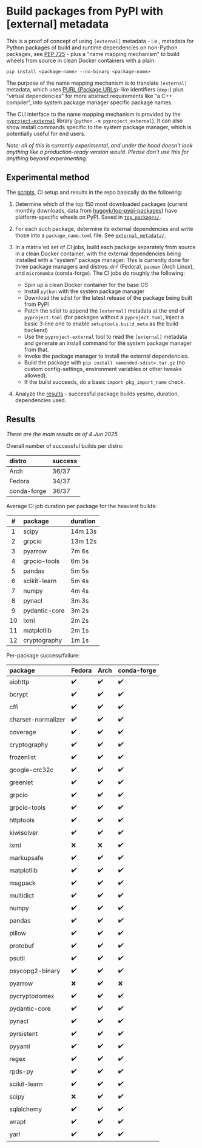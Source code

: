 # Build packages from PyPI with [external] metadata

This is a proof of concept of using `[external]` metadata - i.e., metadata for
Python packages of build and runtime dependencies on non-Python packages, see
[PEP 725](https://peps.python.org/pep-0725/) - plus a "name mapping mechanism"
to build wheels from source in clean Docker containers with a plain:
```
pip install <package-name> --no-binary <package-name>
```

The purpose of the name mapping mechanism is to translate `[external]` metadata,
which uses [PURL (Package URLs)](https://github.com/package-url/purl-spec)-like
identifiers (`dep:`) plus "virtual dependencies" for more abstract requirements like "a
C++ compiler", into system package manager specific package names.

The CLI interface to the name mapping mechanism is provided by the [`pyproject-external`][1]
library (`python -m pyproject_external`). It can also show install commands specific
to the system package manager, which is potentially useful for end users.

*Note: all of this is currently experimental, and under the hood doesn't look
anything like a production-ready version would. Please don't use this for
anything beyond experimenting.*


## Experimental method

The [scripts](scripts/), CI setup and results in the repo basically do the following:

1. Determine which of the top 150 most downloaded packages (current monthly
   downloads, data from
   [hugovk/top-pypi-packages](https://github.com/hugovk/top-pypi-packages))
   have platform-specific wheels on PyPI. Saved in [`top_packages/`](top_packages/).
2. For each such package, determine its external dependencies and write those
   into a `package_name.toml` file. See [`external_metadata/`](external_metadata/).
3. In a matrix'ed set of CI jobs, build each package separately from source in
   a clean Docker container, with the external dependencies being installed
   with a "system" package manager. This is currently done for three package
   managers and distros: `dnf` (Fedora), `pacman` (Arch Linux), and
   `micromamba` (conda-forge). The CI jobs do roughly the following:

   - Spin up a clean Docker container for the base OS
   - Install `python` with the system package manager
   - Download the sdist for the latest release of the package being built from PyPI
   - Patch the sdist to append the `[external]` metadata at the end of
     `pyproject.toml` (for packages without a `pyproject.toml`, inject a basic
     3-line one to enable `setuptools.build_meta` as the build backend)
   - Use the `pyproject-external` tool to read the `[external]` metadata and generate an
     install command for the system package manager from that.
   - Invoke the package manager to install the external dependencies.
   - Build the package with `pip install <amended-sdist>.tar.gz` (no custom
     config-settings, environment variables or other tweaks allowed).
   - If the build succeeds, do a basic `import pkg_import_name` check.

4. Analyze the [results](results/) - successful package builds yes/no, duration,
   dependencies used.


## Results

*These are the main results as of 4 Jun 2025.*

Overall number of successful builds per distro:

| distro      | success   |
|:------------|:----------|
| Arch        | 36/37     |
| Fedora      | 34/37     |
| conda-forge | 36/37     |


Average CI job duration per package for the heaviest builds:

| #  | package       | duration   |
|:--:|:--------------|:-----------|
| 1  | scipy         | 14m 13s    |
| 2  | grpcio        | 13m 12s    |
| 3  | pyarrow       | 7m 6s      |
| 4  | grpcio-tools  | 6m 5s      |
| 5  | pandas        | 5m 5s      |
| 6  | scikit-learn  | 5m 4s      |
| 7  | numpy         | 4m 4s      |
| 8  | pynacl        | 3m 3s      |
| 9  | pydantic-core | 3m 2s      |
| 10 | lxml          | 2m 2s      |
| 11 | matplotlib    | 2m 1s      |
| 12 | cryptography  | 1m 1s      |


Per-package success/failure:

| package            | Fedora             | Arch               | conda-forge        |
|:-------------------|:-------------------|:-------------------|:-------------------|
| aiohttp            | :heavy_check_mark: | :heavy_check_mark: | :heavy_check_mark: |
| bcrypt             | :heavy_check_mark: | :heavy_check_mark: | :heavy_check_mark: |
| cffi               | :heavy_check_mark: | :heavy_check_mark: | :heavy_check_mark: |
| charset-normalizer | :heavy_check_mark: | :heavy_check_mark: | :heavy_check_mark: |
| coverage           | :heavy_check_mark: | :heavy_check_mark: | :heavy_check_mark: |
| cryptography       | :heavy_check_mark: | :heavy_check_mark: | :heavy_check_mark: |
| frozenlist         | :heavy_check_mark: | :heavy_check_mark: | :heavy_check_mark: |
| google-crc32c      | :heavy_check_mark: | :heavy_check_mark: | :heavy_check_mark: |
| greenlet           | :heavy_check_mark: | :heavy_check_mark: | :heavy_check_mark: |
| grpcio             | :heavy_check_mark: | :heavy_check_mark: | :heavy_check_mark: |
| grpcio-tools       | :heavy_check_mark: | :heavy_check_mark: | :heavy_check_mark: |
| httptools          | :heavy_check_mark: | :heavy_check_mark: | :heavy_check_mark: |
| kiwisolver         | :heavy_check_mark: | :heavy_check_mark: | :heavy_check_mark: |
| lxml               | :x:                | :x:                | :heavy_check_mark: |
| markupsafe         | :heavy_check_mark: | :heavy_check_mark: | :heavy_check_mark: |
| matplotlib         | :heavy_check_mark: | :heavy_check_mark: | :heavy_check_mark: |
| msgpack            | :heavy_check_mark: | :heavy_check_mark: | :heavy_check_mark: |
| multidict          | :heavy_check_mark: | :heavy_check_mark: | :heavy_check_mark: |
| numpy              | :heavy_check_mark: | :heavy_check_mark: | :heavy_check_mark: |
| pandas             | :heavy_check_mark: | :heavy_check_mark: | :heavy_check_mark: |
| pillow             | :heavy_check_mark: | :heavy_check_mark: | :heavy_check_mark: |
| protobuf           | :heavy_check_mark: | :heavy_check_mark: | :heavy_check_mark: |
| psutil             | :heavy_check_mark: | :heavy_check_mark: | :heavy_check_mark: |
| psycopg2-binary    | :heavy_check_mark: | :heavy_check_mark: | :heavy_check_mark: |
| pyarrow            | :x:                | :heavy_check_mark: | :x:                |
| pycryptodomex      | :heavy_check_mark: | :heavy_check_mark: | :heavy_check_mark: |
| pydantic-core      | :heavy_check_mark: | :heavy_check_mark: | :heavy_check_mark: |
| pynacl             | :heavy_check_mark: | :heavy_check_mark: | :heavy_check_mark: |
| pyrsistent         | :heavy_check_mark: | :heavy_check_mark: | :heavy_check_mark: |
| pyyaml             | :heavy_check_mark: | :heavy_check_mark: | :heavy_check_mark: |
| regex              | :heavy_check_mark: | :heavy_check_mark: | :heavy_check_mark: |
| rpds-py            | :heavy_check_mark: | :heavy_check_mark: | :heavy_check_mark: |
| scikit-learn       | :heavy_check_mark: | :heavy_check_mark: | :heavy_check_mark: |
| scipy              | :x:                | :heavy_check_mark: | :heavy_check_mark: |
| sqlalchemy         | :heavy_check_mark: | :heavy_check_mark: | :heavy_check_mark: |
| wrapt              | :heavy_check_mark: | :heavy_check_mark: | :heavy_check_mark: |
| yarl               | :heavy_check_mark: | :heavy_check_mark: | :heavy_check_mark: |


[1]: https://github.com/jaimergp/pyproject-external
